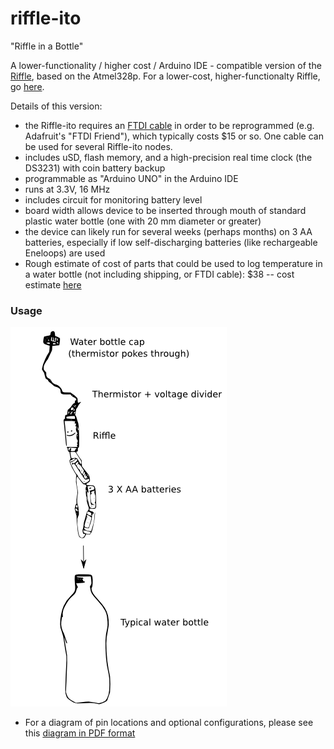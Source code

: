 riffle-ito
=========

"Riffle in a Bottle"

A lower-functionality / higher cost / Arduino IDE - compatible version of the [Riffle](http://publiclab.org/wiki/riffle), based on the Atmel328p. For a lower-cost, higher-functionalty Riffle, go [here](https://github.com/bgamari/riffle). 

Details of this version:

- the Riffle-ito requires an [FTDI cable](https://www.adafruit.com/products/284) in order to be reprogrammed (e.g. Adafruit's "FTDI Friend"), which typically costs $15 or so. One cable can be used for several Riffle-ito nodes.
- includes uSD, flash memory, and a high-precision real time clock (the DS3231) with coin battery backup
- programmable as "Arduino UNO" in the Arduino IDE
- runs at 3.3V, 16 MHz
- includes circuit for monitoring battery level
- board width allows device to be inserted through mouth of standard plastic water bottle (one with 20 mm diameter or greater)
- the device can likely run for several weeks (perhaps months) on 3 AA batteries, especially if low self-discharging batteries (like rechargeable Eneloops) are used
- Rough estimate of cost of parts that could be used to log temperature in a water bottle (not including shipping, or FTDI cable): $38 -- cost estimate [here](https://docs.google.com/spreadsheets/d/1v0O8HmP8-q_kPunHILv5Io3zThpqvPBZZoY3aYnxRDc/edit#gid=0)

### Usage

![Alt text](https://raw.githubusercontent.com/p-v-o-s/riffle328/master/RiffleInBottle.png "Optional title")

- For a diagram of pin locations and optional configurations, please see this [diagram in PDF format](https://github.com/p-v-o-s/riffle328/blob/master/riffleUsage.pdf)
